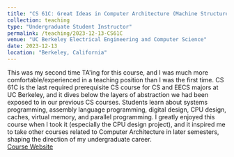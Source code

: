 ```yaml
---
title: "CS 61C: Great Ideas in Computer Architecture (Machine Structures)"
collection: teaching
type: "Undergraduate Student Instructor"
permalink: /teaching/2023-12-13-CS61C
venue: "UC Berkeley Electrical Engineering and Computer Science"
date: 2023-12-13
location: "Berkeley, California"
---
```


This was my second time TA'ing for this course, and I was much more comfortable/experienced in a teaching position than I was the first time. CS 61C is the last required prerequisite CS course for CS and EECS majors at UC Berkeley, and it dives below the layers of abstraction we had been exposed to in our previous CS courses. Students learn about systems programming, assembly language programming, digital design, CPU design, caches, virtual memory, and parallel programming. I greatly enjoyed this course when I took it (especially the CPU design project), and it inspired me to take other courses related to Computer Architecture in later semesters, shaping the direction of my undergraduate career.  
[Course Website](https://inst.eecs.berkeley.edu/~cs61c/fa22/)
